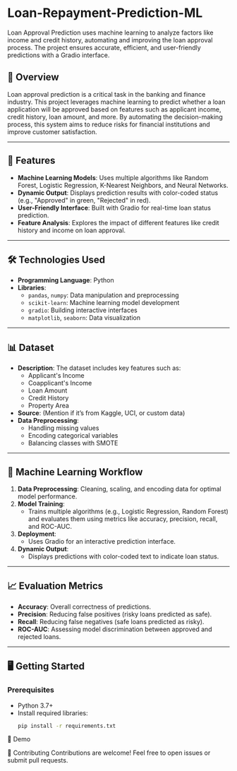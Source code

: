 # Loan-Repayment-Prediction-ML
Loan Approval Prediction uses machine learning to analyze factors like income and credit history, automating and improving the loan approval process. The project ensures accurate, efficient, and user-friendly predictions with a Gradio interface.


## 📖 Overview
Loan approval prediction is a critical task in the banking and finance industry. This project leverages machine learning to predict whether a loan application will be approved based on features such as applicant income, credit history, loan amount, and more. By automating the decision-making process, this system aims to reduce risks for financial institutions and improve customer satisfaction.

---

## 🚀 Features
- **Machine Learning Models**: Uses multiple algorithms like Random Forest, Logistic Regression, K-Nearest Neighbors, and Neural Networks.
- **Dynamic Output**: Displays prediction results with color-coded status (e.g., "Approved" in green, "Rejected" in red).
- **User-Friendly Interface**: Built with Gradio for real-time loan status prediction.
- **Feature Analysis**: Explores the impact of different features like credit history and income on loan approval.

---

## 🛠️ Technologies Used
- **Programming Language**: Python
- **Libraries**:
  - `pandas`, `numpy`: Data manipulation and preprocessing
  - `scikit-learn`: Machine learning model development
  - `gradio`: Building interactive interfaces
  - `matplotlib`, `seaborn`: Data visualization

---

## 📊 Dataset
- **Description**: The dataset includes key features such as:
  - Applicant's Income
  - Coapplicant's Income
  - Loan Amount
  - Credit History
  - Property Area
- **Source**: (Mention if it’s from Kaggle, UCI, or custom data)
- **Data Preprocessing**:
  - Handling missing values
  - Encoding categorical variables
  - Balancing classes with SMOTE

---

## 🧠 Machine Learning Workflow
1. **Data Preprocessing**: Cleaning, scaling, and encoding data for optimal model performance.
2. **Model Training**:
   - Trains multiple algorithms (e.g., Logistic Regression, Random Forest) and evaluates them using metrics like accuracy, precision, recall, and ROC-AUC.
3. **Deployment**:
   - Uses Gradio for an interactive prediction interface.
4. **Dynamic Output**:
   - Displays predictions with color-coded text to indicate loan status.

---

## 📈 Evaluation Metrics
- **Accuracy**: Overall correctness of predictions.
- **Precision**: Reducing false positives (risky loans predicted as safe).
- **Recall**: Reducing false negatives (safe loans predicted as risky).
- **ROC-AUC**: Assessing model discrimination between approved and rejected loans.

---

## 🖥️ Getting Started
### Prerequisites
- Python 3.7+
- Install required libraries:
  ```bash
  pip install -r requirements.txt


🌟 Demo




🤝 Contributing
    Contributions are welcome! Feel free to open issues or submit pull requests.

